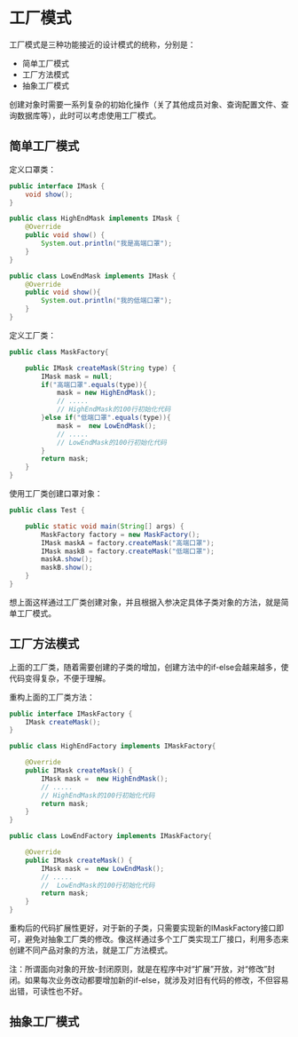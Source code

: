 # 工厂模式

工厂模式是三种功能接近的设计模式的统称，分别是：

- 简单工厂模式
- 工厂方法模式
- 抽象工厂模式

创建对象时需要一系列复杂的初始化操作（关了其他成员对象、查询配置文件、查询数据库等），此时可以考虑使用工厂模式。

## 简单工厂模式

定义口罩类：

```java
public interface IMask {
    void show();
}

public class HighEndMask implements IMask {
    @Override
    public void show() {
        System.out.println("我是高端口罩");
    }
}

public class LowEndMask implements IMask {
    @Override
    public void show(){
        System.out.println("我的低端口罩");
    }
}
```

定义工厂类：

```java
public class MaskFactory{

    public IMask createMask(String type) {
        IMask mask = null;
        if("高端口罩".equals(type)){
            mask = new HighEndMask();
            // .....
            // HighEndMask的100行初始化代码
        }else if("低端口罩".equals(type)){
            mask =  new LowEndMask();
            // .....
            // LowEndMask的100行初始化代码
        }
        return mask;
    }
}
```

使用工厂类创建口罩对象：

```java
public class Test {

    public static void main(String[] args) {
        MaskFactory factory = new MaskFactory();
        IMask maskA = factory.createMask("高端口罩");
        IMask maskB = factory.createMask("低端口罩");
        maskA.show();
        maskB.show();
    }
}
```

想上面这样通过工厂类创建对象，并且根据入参决定具体子类对象的方法，就是简单工厂模式。

## 工厂方法模式

上面的工厂类，随着需要创建的子类的增加，创建方法中的if-else会越来越多，使代码变得复杂，不便于理解。

重构上面的工厂类方法：

```java
public interface IMaskFactory {
    IMask createMask();
}

public class HighEndFactory implements IMaskFactory{

    @Override
    public IMask createMask() {
        IMask mask =  new HighEndMask();
        // .....
        // HighEndMask的100行初始化代码
        return mask;
    }
}

public class LowEndFactory implements IMaskFactory{

    @Override
    public IMask createMask() {
        IMask mask =  new LowEndMask();
        // .....
        //  LowEndMask的100行初始化代码
        return mask;
    }
}
```

重构后的代码扩展性更好，对于新的子类，只需要实现新的IMaskFactory接口即可，避免对抽象工厂类的修改。像这样通过多个工厂类实现工厂接口，利用多态来创建不同产品对象的方法，就是工厂方法模式。

注：所谓面向对象的开放-封闭原则，就是在程序中对“扩展”开放，对“修改”封闭。如果每次业务改动都要增加新的if-else，就涉及对旧有代码的修改，不但容易出错，可读性也不好。

## 抽象工厂模式



